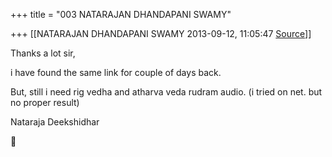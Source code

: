 +++
title = "003 NATARAJAN DHANDAPANI SWAMY"

+++
[[NATARAJAN DHANDAPANI SWAMY	2013-09-12, 11:05:47 [Source](https://groups.google.com/g/samskrita/c/AV2Ij-IGBbU)]]



Thanks a lot sir,

i have found the same link for couple of days back.

But, still i need rig vedha and atharva veda rudram audio. (i tried on net. but no proper result)

Nataraja Deekshidhar



